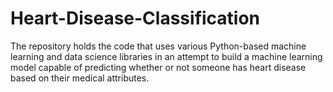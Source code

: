 # Heart-Disease-Classification
The repository holds the code that uses various Python-based machine learning and data science libraries in an attempt to build a machine learning model capable of predicting whether or not someone has heart disease based on their medical attributes.
